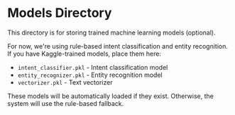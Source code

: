 # Models Directory

This directory is for storing trained machine learning models (optional).

For now, we're using rule-based intent classification and entity recognition.
If you have Kaggle-trained models, place them here:

- `intent_classifier.pkl` - Intent classification model
- `entity_recognizer.pkl` - Entity recognition model
- `vectorizer.pkl` - Text vectorizer

These models will be automatically loaded if they exist.
Otherwise, the system will use the rule-based fallback.

